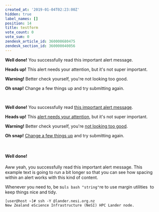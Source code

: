 ```yaml
---
created_at: '2019-01-04T02:23:00Z'
hidden: true
label_names: []
position: 14
title: testform
vote_count: 0
vote_sum: 0
zendesk_article_id: 360000680475
zendesk_section_id: 360000040056
---
```


**Well done!** You successfully read this important alert message.

**Heads up!** This alert needs your attention, but it's not super
important.

**Warning!** Better check yourself, you're not looking too good.

**Oh snap!** Change a few things up and try submitting again.

 

**Well done!** You successfully read [this important alert message](#).

**Heads up!** This [alert needs your attention](#), but it's not super
important.

**Warning!** Better check yourself, you're [not looking too good](#).

**Oh snap!** [Change a few things up](#) and try submitting again.

 

#### Well done!

Aww yeah, you successfully read this important alert message. This
example text is going to run a bit longer so that you can see how
spacing within an alert works with this kind of content.

Whenever you need to, be su`ls bash "string"`re to use margin utilities 
to keep things nice and tidy.

    [user@host ~]# ssh -Y @lander.nesi.org.nz
    New Zealand eScience Infrastructure (NeSI) HPC Lander node.
